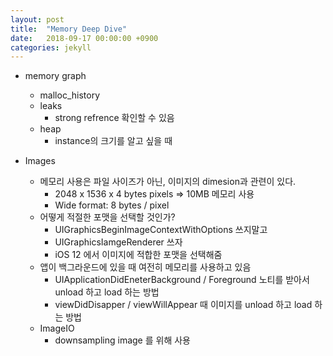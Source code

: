 ```yaml
---
layout: post
title:  "Memory Deep Dive"
date:   2018-09-17 00:00:00 +0900
categories: jekyll
---
```


* memory graph
  * malloc_history
  * leaks
    * strong refrence 확인할 수 있음
  * heap
    * instance의 크기를 알고 싶을 때



* Images
  * 메모리 사용은 파일 사이즈가 아닌, 이미지의 dimesion과 관련이 있다.
    * 2048 x 1536 x 4 bytes pixels => 10MB 메모리 사용
    * Wide format: 8 bytes / pixel
  * 어떻게 적절한 포맷을 선택할 것인가?
    * UIGraphicsBeginImageContextWithOptions 쓰지말고
    * UIGraphicsIamgeRenderer 쓰자
    * iOS 12 에서 이미지에 적합한 포맷을 선택해줌
  * 앱이 백그라운드에 있을 때 여전히 메모리를 사용하고 있음
    * UIApplicationDidEneterBackground / Foreground 노티를 받아서 unload 하고 load 하는 방법
    * viewDidDisapper / viewWillAppear 때 이미지를 unload 하고 load 하는 방법
  * ImageIO
    * downsampling image 를 위해 사용

